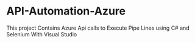 # API-Automation-Azure
This project Contains Azure Api calls to Execute Pipe Lines using C# and Selenium With Visual Studio
